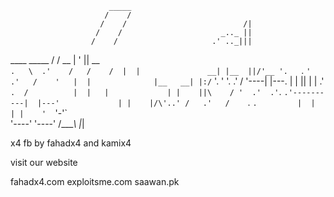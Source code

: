                           _____                                    
                         /    /                                    
                        /    /                          /|         
                       /    /                      _.._ ||         
                      /    /                     .' .._|||         
   ____     _____    /    /  __                  | '    ||  __     
  `.   \  .'    /   /    /  |  |               __| |__  ||/'__ '.  
    `.  `'    .'   /    '   |  |              |__   __| |:/`  '. ' 
      '.    .'    /    '----|  |---.             | |    ||     | | 
      .'     `.  /          |  |   |             | |    ||\    / ' 
    .'  .'`.   `.'----------|  |---'             | |    |/\'..' /  
  .'   /    `.   `.         |  |                 | |    '  `'-'`   
 '----'       '----'       /____\                |_|         
 
 x4 fb by fahadx4 and kamix4
 
 visit our website
 
 fahadx4.com
 exploitsme.com
 saawan.pk